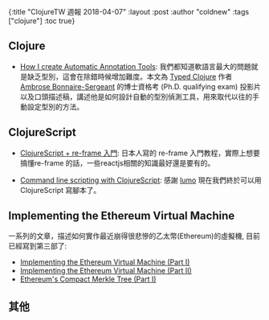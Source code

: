{:title "ClojureTW 週報 2018-04-07"
:layout :post
:author "coldnew"
:tags  ["clojure"]
:toc true}

## Clojure

- [How I create Automatic Annotation Tools](http://frenchy64.github.io/2018/04/04/automatic-annotations-quals.html): 我們都知道軟語言最大的問題就是缺乏型別，這會在除錯時候增加難度。本文為 [Typed Clojure](https://github.com/typedclojure) 作者 [Ambrose Bonnaire-Sergeant](https://github.com/frenchy64) 的博士資格考 (Ph.D. qualifying exam) 投影片以及口頭描述稿，講述他是如何設計自動的型別偵測工具，用來取代以往的手動設定型別的方法。

## ClojureScript

- [ClojureScript + re-frame 入門](https://qiita.com/knjname/items/58bf346c840d2e328135): 日本人寫的 re-frame 入門教程，實際上想要搞懂re-frame 的話，一些reactjs相關的知識最好還是要有的。

- [Command line scripting with ClojureScript](https://medium.com/@akiroz/command-line-scripting-with-clojurescript-5e5567367713): 感謝 [lumo]() 現在我們終於可以用 ClojureScript 寫腳本了。


## Implementing the Ethereum Virtual Machine

一系列的文章，描述如何實作最近崩得很悲慘的乙太幣(Ethereum)的虛擬機, 目前已經寫到第三部了:

- [Implementing the Ethereum Virtual Machine (Part I)](https://nervous.io/clojure/crypto/2017/09/12/clojure-evm/)
- [Implementing the Ethereum Virtual Machine (Part II)](https://nervous.io/clojure/crypto/2017/10/18/clojure-evm-ii/)
- [Ethereum's Compact Merkle Tree (Part I)](https://nervous.io/clojure/crypto/2018/04/04/clojure-evm-iii/)

## 其他
